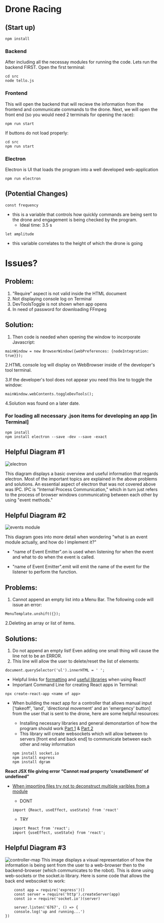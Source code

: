 # Drone Racing 
## (Start up)
```
npm install
```
### Backend
After including all the necessay modules for running the code. Lets run the backend FIRST. Open the first terminal:

```
cd src
node tello.js
```

### Frontend
This will open the backend that will recieve the information from the frontend and communicate commands to the drone.  Next, we will open the front end (so you would need 2 terminals for opening the race):

``` 
npm run start
```

If buttons do not load properly:

```
cd src
npm run start
```
### Electron
Electron is UI that loads the program into a well developed web-application

```
npm run electron
```


## (Potential Changes)

```
const frequency
```
+ this is a variable that controls how quickly commands are being sent to the drone and engagement is being checked by the program.
	+ Ideal time: 3.5 s

```
let amplitude
```
+ this variable correlates to the height of which the drone is going

# Issues?
## Problem:
1. "Require" aspect is not valid inside the HTML document
2. Not displaying console log on Terminal
3. DevToolsToggle is not shown when app opens
4. In need of password for downloading FFmpeg

## Solution:
1. Then code is needed when opening the window to incorporate Javascript:

```
mainWindow = new BrowserWindow({webPreferences: {nodeIntegration: true}});
```
2.HTML console log will display on WebBrowser inside of the developer's tool terminal.

3.If the developer's tool does not appear you need this line to toggle the window:

```
mainWindow.webContents.toggleDevTools();
```
4.Solution was found on a later date.

### For loading all necessary .json items for developing an app [in Terminal]
```
npm install
npm install electron --save -dev --save -exact
```



## Helpful Diagram #1

![electron](/Users/Myles/desktop/images/electron.jpeg)

This diagram displays a basic overview and useful information that regards electron.  Most of the important topics are explained in the above problems and solutions.  An essential aspect of electron that was not covered above was IPC. IPC is "Internal Process Communication," which in turn just refers to the process of browser windows communicating between each other by using "event methods."




## Helpful Diagram #2
![events module](/Users/Myles/Desktop/images/Events_module.jpeg)

This diagram goes into more detail when wondering "what is an event module actually, and how do I implement it?"  

+ "name of Event Emitter".on is used when listening for when the event and what to do when the event is called.

+ "name of Event Emitter".emit will emit the name of the event for the listener to perform the function.

## Problems:
1. Cannot append an empty list into a Menu Bar. The following code will issue an error:

```
MenuTemplate.unshift({});
```

2.Deleting an array or list of items.

## Solutions:
1. Do not append an empty list! Even adding one small thing will cause the line not to be an ERROR.
2. This line will allow the user to delete/reset the list of elements:

```
document.querySelector('ul').innerHTML = ' ';
```

+ Helpful links for [formatting](semantic-ui.com) and [useful libraries](cdjns.com/libraries/semantic-ui) when using React!
+ Important Command Line for creating React apps in Terminal:

```
npx create-react-app <name of app>
```


+ When building the react app for a controller that allows manual input ['takeoff', 'land', 'directional movement' and an 'emergency' button] from the user that is sent to the drone, here are some helpful resources:
	+ Installing necessary libraries and general demonstartion of how the program should work [Part 1](https://www.youtube.com/watch?v=JzFvGf7Ywkk) & [Part 2](https://www.youtube.com/watch?v=ozMwRq-IT2w)
	+  This library will create websockets which will allow between to servers [front end and back end] to communicate between each other and relay information

	```
	npm install socket.io
	npm install express
	npm install dgram
	```


**React JSX file giving error “Cannot read property 'createElement' of undefined”**

+ [When importing files try not to deconstruct multiple varibles from a module](https://stackoverflow.com/questions/39423054/react-jsx-file-giving-error-cannot-read-property-createelement-of-undefined)
	+ DONT 
	```
	import {React, useEffect, useState} from 'react'
	```
	+ TRY
	
	```
	import React from 'react';
	import {useEffect, useState} from 'react';
	```
## Helpful Diagram #3
![controller-map](/Users/Myles/Desktop/images/controller-map.jpeg)
This image displays a visual representation of how the information is being sent from the user to a web-browser then to the backend-browser (which communicates to the robot).  This is done using web-sockets or the socket.io library. Here is some code that allows the back end webscoket to work:

```
	const app = require('express')()
	const server = require('http').createServer(app)
	const io = require('socket.io')(server)
	
	server.listen('6767', () => {
    console.log('up and running...')
})
```

